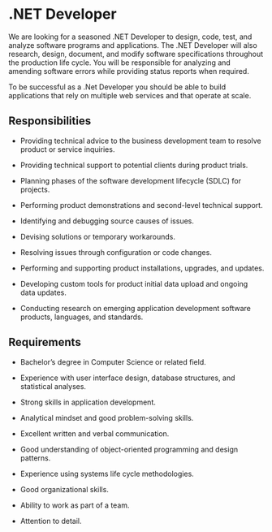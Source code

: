 # .NET Developer

We are looking for a seasoned .NET Developer to design, code, test, and analyze software programs and applications. The .NET Developer will also research, design, document, and modify software specifications throughout the production life cycle. You will be responsible for analyzing and amending software errors while providing status reports when required.

To be successful as a .Net Developer you should be able to build applications that rely on multiple web services and that operate at scale.

## Responsibilities

* Providing technical advice to the business development team to resolve product or service inquiries.

* Providing technical support to potential clients during product trials.

* Planning phases of the software development lifecycle (SDLC) for projects.

* Performing product demonstrations and second-level technical support.

* Identifying and debugging source causes of issues.

* Devising solutions or temporary workarounds.

* Resolving issues through configuration or code changes.

* Performing and supporting product installations, upgrades, and updates.

* Developing custom tools for product initial data upload and ongoing data updates.

* Conducting research on emerging application development software products, languages, and standards.

## Requirements

* Bachelor’s degree in Computer Science or related field.

* Experience with user interface design, database structures, and statistical analyses.

* Strong skills in application development.

* Analytical mindset and good problem-solving skills.

* Excellent written and verbal communication.

* Good understanding of object-oriented programming and design patterns.

* Experience using systems life cycle methodologies.

* Good organizational skills.

* Ability to work as part of a team.

* Attention to detail.

